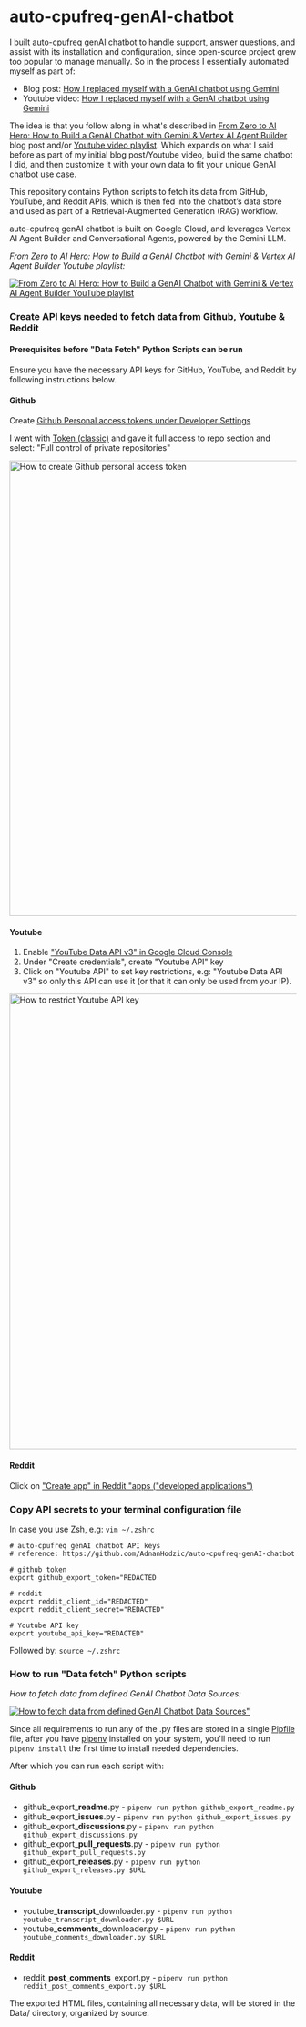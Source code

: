 # auto-cpufreq-genAI-chatbot

I built [auto-cpufreq](https://github.com/AdnanHodzic/auto-cpufreq/) genAI chatbot to handle support, answer questions, and assist with its installation and configuration, since open-source project grew too popular to manage manually. So in the process I essentially automated myself as part of:

- Blog post: [How I replaced myself with a GenAI chatbot using Gemini](https://foolcontrol.org/?p=4903)  
- Youtube video: [How I replaced myself with a GenAI chatbot using Gemini](https://www.youtube.com/watch?v=a-UcwAAXOoc)

The idea is that you follow along in what's described in [From Zero to AI Hero: How to Build a GenAI Chatbot with Gemini & Vertex AI Agent Builder](https://foolcontrol.org/?p=5051) blog post and/or [Youtube video playlist](https://www.youtube.com/watch?list=PL83G0TLSeXRFiTPyctEn_vdL2_Z7xd-e_&v=LgAUPJm4Dio). Which expands on what I said before as part of my initial blog post/Youtube video, build the same chatbot I did, and then customize it with your own data to fit your unique GenAI chatbot use case.

This repository contains Python scripts to fetch its data from GitHub, YouTube, and Reddit APIs, which is then fed into the chatbot’s data store and used as part of a Retrieval-Augmented Generation (RAG) workflow.

auto-cpufreq genAI chatbot is built on Google Cloud, and leverages Vertex AI Agent Builder and Conversational Agents, powered by the Gemini LLM.

_From Zero to AI Hero: How to Build a GenAI Chatbot with Gemini & Vertex AI Agent Builder Youtube playlist:_

[![From Zero to AI Hero: How to Build a GenAI Chatbot with Gemini & Vertex AI Agent Builder YouTube playlist](https://img.youtube.com/vi/LgAUPJm4Dio/0.jpg)](https://www.youtube.com/watch?v=LgAUPJm4Dio&list=PL83G0TLSeXRFiTPyctEn_vdL2_Z7xd-e_)


### Create API keys needed to fetch data from Github, Youtube & Reddit

#### Prerequisites before "Data Fetch" Python Scripts can be run

Ensure you have the necessary API keys for GitHub, YouTube, and Reddit by following instructions below.

#### Github

Create [Github Personal access tokens under Developer Settings](https://github.com/settings/apps)

I went with [Token (classic)](https://github.com/settings/apps) and gave it full access to repo section and select: "Full control of private repositories"

<img src="https://storage.googleapis.com/foolcontrol-media/2025/02/e0ae6e03-create-github-personal-access-token.png" alt="How to create Github personal access token" width="800px">

#### Youtube

1. Enable ["YouTube Data API v3" in Google Cloud Console](https://console.cloud.google.com/apis/api/youtube.googleapis.com/credentials?inv=1&invt=AboxZg&project)
2. Under "Create credentials", create "Youtube API" key
3. Click on "Youtube API" to set key restrictions, e.g: "Youtube Data API v3" so only this API can use it (or that it can only be used from your IP).

<img src="https://storage.googleapis.com/foolcontrol-media/2025/02/8a87d09a-restrict-youtube-api-key.png" alt="How to restrict Youtube API key" width="800px">

#### Reddit

Click on ["Create app" in Reddit "apps ("developed applications")](https://www.reddit.com/prefs/apps/)

### Copy API secrets to your terminal configuration file

In case you use Zsh, e.g: `vim ~/.zshrc`


```
# auto-cpufreq genAI chatbot API keys
# reference: https://github.com/AdnanHodzic/auto-cpufreq-genAI-chatbot
                                                                                                                                                        
# github token
export github_export_token="REDACTED

# reddit
export reddit_client_id="REDACTED"
export reddit_client_secret="REDACTED"

# Youtube API key
export youtube_api_key="REDACTED"
```

Followed by: `source ~/.zshrc`

### How to run "Data fetch" Python scripts

_How to fetch data from defined GenAI Chatbot Data Sources:_

[![How to fetch data from defined GenAI Chatbot Data Sources"](https://img.youtube.com/vi/N3i-8hYHfTo/0.jpg)](https://www.youtube.com/watch?v=N3i-8hYHfTo)


Since all requirements to run any of the .py files are stored in a single [Pipfile](#Pipfile) file, after you have [pipenv](https://pipenv.pypa.io/en/latest/installation.html)  installed on your system, you'll need to run `pipenv install` the first time to install needed dependencies.

After which you can run each script with:

#### Github 

* github_export_**readme**.py - `pipenv run python github_export_readme.py`
* github_export_**issues**.py - `pipenv run python github_export_issues.py`
* github_export_**discussions**.py - `pipenv run python github_export_discussions.py`
* github_export_**pull_requests**.py - `pipenv run python github_export_pull_requests.py`
* github_export_**releases**.py - `pipenv run python github_export_releases.py $URL`

#### Youtube

* youtube_**transcript**_downloader.py - `pipenv run python youtube_transcript_downloader.py $URL`
* youtube_**comments**_downloader.py - `pipenv run python youtube_comments_downloader.py $URL`

#### Reddit

* reddit_**post_comments**_export.py - `pipenv run python reddit_post_comments_export.py $URL`

The exported HTML files, containing all necessary data, will be stored in the Data/ directory, organized by source.
